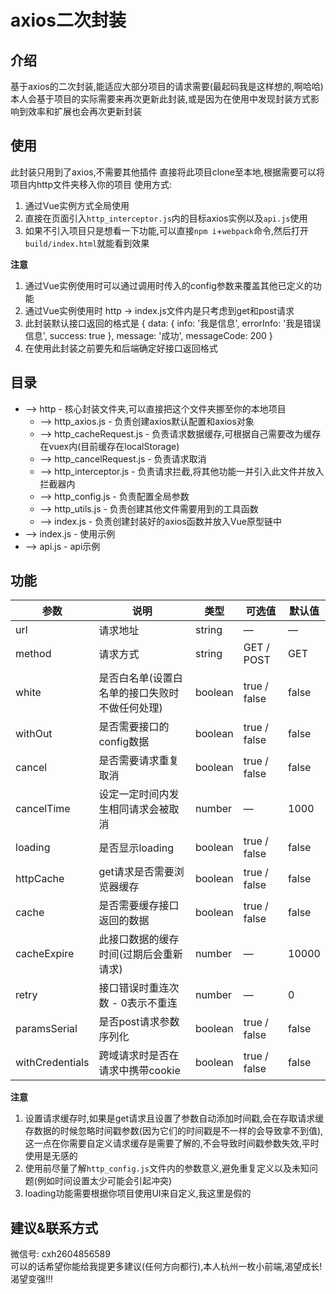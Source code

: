 
# axios二次封装
## 介绍
基于axios的二次封装,能适应大部分项目的请求需要(最起码我是这样想的,啊哈哈)<br>
本人会基于项目的实际需要来再次更新此封装,或是因为在使用中发现封装方式影响到效率和扩展也会再次更新封装

## 使用
此封装只用到了axios,不需要其他插件
直接将此项目clone至本地,根据需要可以将项目内http文件夹移入你的项目
使用方式:
  1. 通过Vue实例方式全局使用
  2. 直接在页面引入`http_interceptor.js`内的目标axios实例以及`api.js`使用
  3. 如果不引入项目只是想看一下功能,可以直接`npm i`+`webpack`命令,然后打开`build/index.html`就能看到效果

**注意**
1. 通过Vue实例使用时可以通过调用时传入的config参数来覆盖其他已定义的功能
2. 通过Vue实例使用时 http -> index.js文件内是只考虑到get和post请求
3. 此封装默认接口返回的格式是 { data: { info: '我是信息', errorInfo: '我是错误信息', success: true }, message: '成功', messageCode: 200 }
4. 在使用此封装之前要先和后端确定好接口返回格式

## 目录
+ --> http - 核心封装文件夹,可以直接把这个文件夹挪至你的本地项目
  + --> http_axios.js - 负责创建axios默认配置和axios对象
  + --> http_cacheRequest.js - 负责请求数据缓存,可根据自己需要改为缓存在vuex内(目前缓存在localStorage)
  + --> http_cancelRequest.js - 负责请求取消
  + --> http_interceptor.js - 负责请求拦截,将其他功能一并引入此文件并放入拦截器内
  + --> http_config.js - 负责配置全局参数
  + --> http_utils.js - 负责创建其他文件需要用到的工具函数
  + --> index.js - 负责创建封装好的axios函数并放入Vue原型链中
+ --> index.js - 使用示例
+ --> api.js - api示例

## 功能
| 参数            | 说明                                           | 类型    | 可选值       | 默认值 |
| --------------- | ---------------------------------------------- | ------- | ------------ | ------ |
| url             | 请求地址                                       | string  | —            | —      |
| method          | 请求方式                                       | string  | GET / POST   | GET    |
| white           | 是否白名单(设置白名单的接口失败时不做任何处理) | boolean | true / false | false  |
| withOut         | 是否需要接口的config数据                       | boolean | true / false | false  |
| cancel          | 是否需要请求重复取消                           | boolean | true / false | false  |
| cancelTime      | 设定一定时间内发生相同请求会被取消             | number  | —            | 1000   |
| loading         | 是否显示loading                                | boolean | true / false | false  |
| httpCache       | get请求是否需要浏览器缓存                      | boolean | true / false | false  |
| cache           | 是否需要缓存接口返回的数据                     | boolean | true / false | false  |
| cacheExpire     | 此接口数据的缓存时间(过期后会重新请求)         | number  | —            | 10000  |
| retry           | 接口错误时重连次数 - 0表示不重连               | number  | —            | 0      |
| paramsSerial    | 是否post请求参数序列化                         | boolean | true / false | false  |
| withCredentials | 跨域请求时是否在请求中携带cookie               | boolean | true / false | false  |


**注意**
1. 设置请求缓存时,如果是get请求且设置了参数自动添加时间戳,会在存取请求缓存数据的时候忽略时间戳参数(因为它们的时间戳是不一样的会导致拿不到值),这一点在你需要自定义请求缓存是需要了解的,不会导致时间戳参数失效,平时使用是无感的
2. 使用前尽量了解`http_config.js`文件内的参数意义,避免重复定义以及未知问题(例如时间设置太少可能会引起冲突)
3. loading功能需要根据你项目使用UI来自定义,我这里是假的


## 建议&联系方式
微信号: cxh2604856589<br>
可以的话希望你能给我提更多建议(任何方向都行),本人杭州一枚小前端,渴望成长!渴望变强!!!